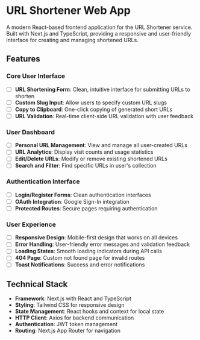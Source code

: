 # URL Shortener Web App

A modern React-based frontend application for the URL Shortener service. Built with Next.js and TypeScript, providing a responsive and user-friendly interface for creating and managing shortened URLs.

## Features

### Core User Interface
- [ ] **URL Shortening Form**: Clean, intuitive interface for submitting URLs to shorten
- [ ] **Custom Slug Input**: Allow users to specify custom URL slugs
- [ ] **Copy to Clipboard**: One-click copying of generated short URLs
- [ ] **URL Validation**: Real-time client-side URL validation with user feedback

### User Dashboard
- [ ] **Personal URL Management**: View and manage all user-created URLs
- [ ] **URL Analytics**: Display visit counts and usage statistics
- [ ] **Edit/Delete URLs**: Modify or remove existing shortened URLs
- [ ] **Search and Filter**: Find specific URLs in user's collection

### Authentication Interface
- [ ] **Login/Register Forms**: Clean authentication interfaces
- [ ] **OAuth Integration**: Google Sign-In integration
- [ ] **Protected Routes**: Secure pages requiring authentication

### User Experience
- [ ] **Responsive Design**: Mobile-first design that works on all devices
- [ ] **Error Handling**: User-friendly error messages and validation feedback
- [ ] **Loading States**: Smooth loading indicators during API calls
- [ ] **404 Page**: Custom not found page for invalid routes
- [ ] **Toast Notifications**: Success and error notifications

## Technical Stack

- **Framework**: Next.js with React and TypeScript
- **Styling**: Tailwind CSS for responsive design
- **State Management**: React hooks and context for local state
- **HTTP Client**: Axios for backend communication
- **Authentication**: JWT token management
- **Routing**: Next.js App Router for navigation
